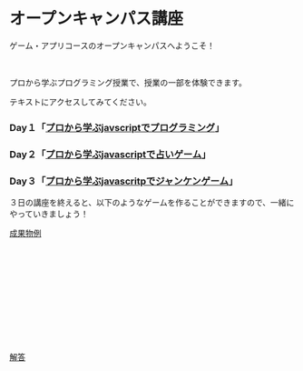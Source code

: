<script>
(() => {
    // 不要なバナー & フッター削除
    let bannerTags = document.getElementById("banner");
    bannerTags.remove();
    setTimeout(() =>{
        let footerTags = document.getElementsByTagName("footer");
        footerTags[0].remove();

        let h2Tag = document.getElementsByClassName("tag-h2");
        if(h2Tag){
            let tags_count = h2Tag.length
            for(let i=0;i<tags_count;i++){
                h2Tag[0].remove();
            }
        }
    }, 300);
    // ヘッダー非表示
    let headers = document.getElementsByTagName("header");
    headers[0].classList.add('d-none');

})();
</script>


# オープンキャンパス講座

ゲーム・アプリコースのオープンキャンパスへようこそ！

<br/>

プロから学ぶプログラミング授業で、授業の一部を体験できます。

テキストにアクセスしてみてください。

### Day１「<a href="oc1.html" target="_blank">プロから学ぶjavscriptでプログラミング</a>」

### Day２「<a href="oc2.html" target="_blank">プロから学ぶjavascriptで占いゲーム</a>」

### Day３「<a href="oc3.html" target="_blank">プロから学ぶjavascritpでジャンケンゲーム</a>」


３日の講座を終えると、以下のようなゲームを作ることができますので、一緒にやっていきましょう！

<a href="janken.html" target="_blank">成果物例</a>


<br/>
<br/>
<br/>
<br/>
<br/>
<br/>
<br/>
<br/>
<br/>
<br/>

<a href="answer.html">解答</a>

<script>
(()=>{
    var hd = document.getElementsByTagName('header')
    hd[0].remove();
})();
</script>
<script src="https://code.jquery.com/jquery-3.3.1.slim.min.js" integrity="sha384-q8i/X+965DzO0rT7abK41JStQIAqVgRVzpbzo5smXKp4YfRvH+8abtTE1Pi6jizo" crossorigin="anonymous"></script>
<script src="https://cdnjs.cloudflare.com/ajax/libs/popper.js/1.14.7/umd/popper.min.js" integrity="sha384-UO2eT0CpHqdSJQ6hJty5KVphtPhzWj9WO1clHTMGa3JDZwrnQq4sF86dIHNDz0W1" crossorigin="anonymous"></script>
<script src="https://stackpath.bootstrapcdn.com/bootstrap/4.3.1/js/bootstrap.min.js" integrity="sha384-JjSmVgyd0p3pXB1rRibZUAYoIIy6OrQ6VrjIEaFf/nJGzIxFDsf4x0xIM+B07jRM" crossorigin="anonymous"></script>

